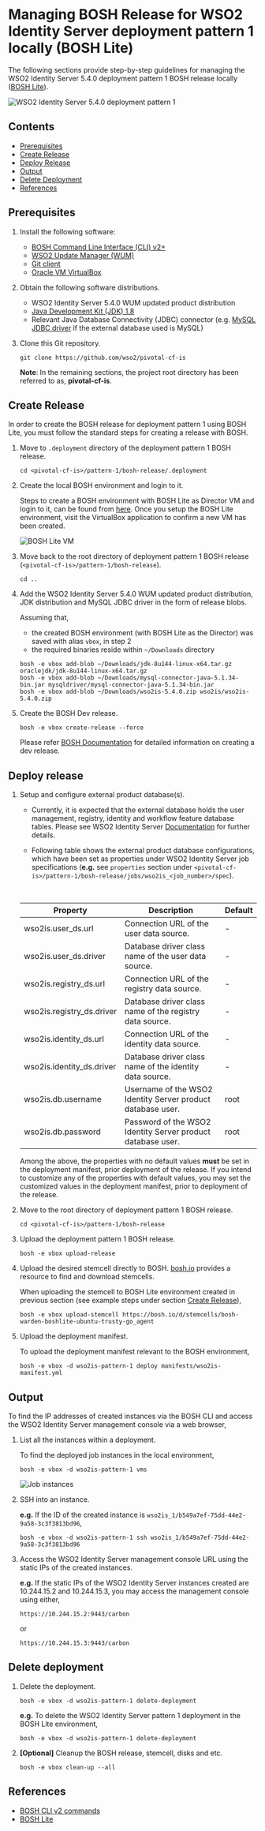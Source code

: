 # Managing BOSH Release for WSO2 Identity Server deployment pattern 1 locally (BOSH Lite)

The following sections provide step-by-step guidelines for managing the WSO2 Identity Server 5.4.0 deployment pattern 1
BOSH release locally ([BOSH Lite](https://bosh.io/docs/bosh-lite)).

![WSO2 Identity Server 5.4.0 deployment pattern 1](images/pattern-1.png)

## Contents

* [Prerequisites](#prerequisites)
* [Create Release](#create-release)
* [Deploy Release](#deploy-release)
* [Output](#output)
* [Delete Deployment](#delete-deployment)
* [References](#references)

## Prerequisites

1. Install the following software:

    - [BOSH Command Line Interface (CLI) v2+](https://bosh.io/docs/cli-v2.html)
    - [WSO2 Update Manager (WUM)](http://wso2.com/wum)
    - [Git client](https://git-scm.com/book/en/v2/Getting-Started-Installing-Git)
    - [Oracle VM VirtualBox](https://www.virtualbox.org/manual/ch02.html)
    
2. Obtain the following software distributions.

    - WSO2 Identity Server 5.4.0 WUM updated product distribution
    - [Java Development Kit (JDK) 1.8](http://www.oracle.com/technetwork/java/javase/downloads/jdk8-downloads-2133151.html)
    - Relevant Java Database Connectivity (JDBC) connector (e.g. [MySQL JDBC driver](https://dev.mysql.com/downloads/connector/j/5.1.html)
    if the external database used is MySQL)
    
3. Clone this Git repository.

    ```
    git clone https://github.com/wso2/pivotal-cf-is
    ```
    
   **Note**: In the remaining sections, the project root directory has been referred to as, **pivotal-cf-is**.

## Create Release

In order to create the BOSH release for deployment pattern 1 using BOSH Lite, you must follow the standard steps
for creating a release with BOSH.
 
1. Move to `.deployment` directory of the deployment pattern 1 BOSH release.

    ```
    cd <pivotal-cf-is>/pattern-1/bosh-release/.deployment
    ```   
    
2. Create the local BOSH environment and login to it.

    Steps to create a BOSH environment with BOSH Lite as Director VM and login to it, can be found from
    [here](http://bosh.io/docs/bosh-lite.html#install). Once you setup the BOSH Lite environment, visit the
    VirtualBox application to confirm a new VM has been created.
    
    ![BOSH Lite VM](images/bosh-lite.png)

3. Move back to the root directory of deployment pattern 1 BOSH release (`<pivotal-cf-is>/pattern-1/bosh-release`).

    ```
    cd ..
    ```

4. Add the WSO2 Identity Server 5.4.0 WUM updated product distribution, JDK distribution and MySQL JDBC driver in the form of release blobs.

    Assuming that,

   - the created BOSH environment (with BOSH Lite as the Director) was saved with alias `vbox`, in step 2
   - the required binaries reside within `~/Downloads` directory
    
    ```
    bosh -e vbox add-blob ~/Downloads/jdk-8u144-linux-x64.tar.gz oraclejdk/jdk-8u144-linux-x64.tar.gz
    bosh -e vbox add-blob ~/Downloads/mysql-connector-java-5.1.34-bin.jar mysqldriver/mysql-connector-java-5.1.34-bin.jar
    bosh -e vbox add-blob ~/Downloads/wso2is-5.4.0.zip wso2is/wso2is-5.4.0.zip
    ```

5. Create the BOSH Dev release.

   ```
   bosh -e vbox create-release --force
   ```
   Please refer [BOSH Documentation](https://bosh.io/docs/create-release.html#dev-release) for detailed information on creating a dev release.
   
## Deploy release

1. Setup and configure external product database(s).

    - Currently, it is expected that the external database holds the user management, registry, identity and workflow feature database tables.
    Please see WSO2 Identity Server [Documentation](https://docs.wso2.com/display/IS540/Setting+Up+Separate+Databases+for+Clustering)
    for further details.

    - Following table shows the external product database configurations, which have been set as properties under WSO2 Identity Server job specifications
    (**e.g.** see `properties` section under `<pivotal-cf-is>/pattern-1/bosh-release/jobs/wso2is_<job_number>/spec`).
    
   <br>
   
   Property | Description | Default
   -------- | ----------- | -------
   wso2is.user_ds.url | Connection URL of the user data source. | -
   wso2is.user_ds.driver | Database driver class name of the user data source. | -
   wso2is.registry_ds.url | Connection URL of the registry data source. | -
   wso2is.registry_ds.driver | Database driver class name of the registry data source. | -
   wso2is.identity_ds.url | Connection URL of the identity data source. | -
   wso2is.identity_ds.driver | Database driver class name of the identity data source. | -
   wso2is.db.username | Username of the WSO2 Identity Server product database user. | root
   wso2is.db.password | Password of the WSO2 Identity Server product database user. | root
   
   Among the above, the properties with no default values **must** be set in the deployment manifest,
   prior deployment of the release.
   If you intend to customize any of the properties with default values, you may set the customized values
   in the deployment manifest, prior to deployment of the release.
   
2. Move to the root directory of deployment pattern 1 BOSH release.

    ```
    cd <pivotal-cf-is>/pattern-1/bosh-release
    ```
    
3. Upload the deployment pattern 1 BOSH release.

    ```
    bosh -e vbox upload-release
    ```

4. Upload the desired stemcell directly to BOSH. [bosh.io](http://bosh.io/stemcells) provides a resource to find and download stemcells.

    When uploading the stemcell to BOSH Lite environment created in previous section (see example steps under section [Create Release](#create-release)),
   
    ```
    bosh -e vbox upload-stemcell https://bosh.io/d/stemcells/bosh-warden-boshlite-ubuntu-trusty-go_agent
    ```
    
5. Upload the deployment manifest.

    To upload the deployment manifest relevant to the BOSH environment,
    
    ```
    bosh -e vbox -d wso2is-pattern-1 deploy manifests/wso2is-manifest.yml
    ```
  
## Output

To find the IP addresses of created instances via the BOSH CLI and access the WSO2 Identity Server management console via a web browser,

1. List all the instances within a deployment.
    
    To find the deployed job instances in the local environment,
    ```
    bosh -e vbox -d wso2is-pattern-1 vms
    ```
    
    ![Job instances](images/output.png)
    
2. SSH into an instance.

    **e.g.** If the ID of the created instance is `wso2is_1/b549a7ef-75dd-44e2-9a58-3c3f3813bd96`,
    
    ```
    bosh -e vbox -d wso2is-pattern-1 ssh wso2is_1/b549a7ef-75dd-44e2-9a58-3c3f3813bd96
    ```
    
3. Access the WSO2 Identity Server management console URL using the static IPs of the created instances.

    **e.g.** If the static IPs of the WSO2 Identity Server instances created are 10.244.15.2 and 10.244.15.3,
    you may access the management console using either,
    
    ```
    https://10.244.15.2:9443/carbon
    ```
    or
    ```
    https://10.244.15.3:9443/carbon
    ```
    
## Delete deployment

1. Delete the deployment.

    ```
    bosh -e vbox -d wso2is-pattern-1 delete-deployment
    ```
    
    **e.g.** To delete the WSO2 Identity Server pattern 1 deployment in the BOSH Lite environment,
    
    ```
    bosh -e vbox -d wso2is-pattern-1 delete-deployment
    ```

2. **[Optional]** Cleanup the BOSH release, stemcell, disks and etc.

    ```
    bosh -e vbox clean-up --all
    ```

## References

* [BOSH CLI v2 commands](https://bosh.io/docs/cli-v2.html)
* [BOSH Lite](https://bosh.io/docs/bosh-lite.html)

